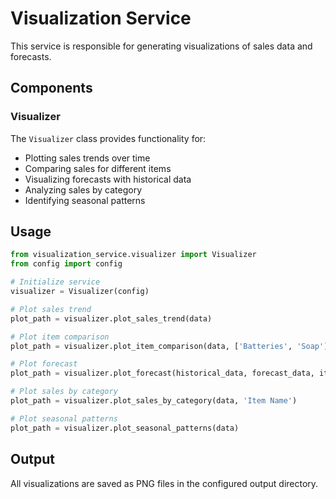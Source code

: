 # Visualization Service

This service is responsible for generating visualizations of sales data and forecasts.

## Components

### Visualizer

The `Visualizer` class provides functionality for:

- Plotting sales trends over time
- Comparing sales for different items
- Visualizing forecasts with historical data
- Analyzing sales by category
- Identifying seasonal patterns

## Usage

```python
from visualization_service.visualizer import Visualizer
from config import config

# Initialize service
visualizer = Visualizer(config)

# Plot sales trend
plot_path = visualizer.plot_sales_trend(data)

# Plot item comparison
plot_path = visualizer.plot_item_comparison(data, ['Batteries', 'Soap'])

# Plot forecast
plot_path = visualizer.plot_forecast(historical_data, forecast_data, item_name='Batteries')

# Plot sales by category
plot_path = visualizer.plot_sales_by_category(data, 'Item Name')

# Plot seasonal patterns
plot_path = visualizer.plot_seasonal_patterns(data)
```

## Output

All visualizations are saved as PNG files in the configured output directory.
